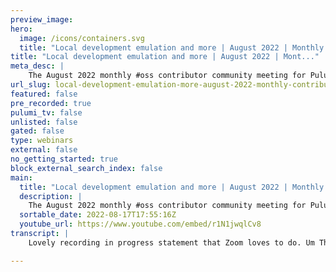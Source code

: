```yaml
---
preview_image:
hero:
  image: /icons/containers.svg
  title: "Local development emulation and more | August 2022 | Monthly Contributor Community Meeting"
title: "Local development emulation and more | August 2022 | Mont..."
meta_desc: |
    The August 2022 monthly #oss contributor community meeting for Pulumi and the Pulumiverse!
url_slug: local-development-emulation-more-august-2022-monthly-contributor-community-meeting
featured: false
pre_recorded: true
pulumi_tv: false
unlisted: false
gated: false
type: webinars
external: false
no_getting_started: true
block_external_search_index: false
main:
  title: "Local development emulation and more | August 2022 | Monthly Contributor Community Meeting"
  description: |
    The August 2022 monthly #oss contributor community meeting for Pulumi and the Pulumiverse! ►  Agenda notes:  https://github.com/pulumiverse/.github ► Join the Pulumi Community Slack: https://slack.pulumi.com/  📑 Chapters: 00:00 Intro and agenda 01:28 Announcements 02:00 Planned topic: Awesome List 11:14 Other topic 1: Local development emulation 15:30 Other topic 2: Structural representation of infrastructure 17:34 Closing
  sortable_date: 2022-08-17T17:55:16Z
  youtube_url: https://www.youtube.com/embed/r1N1jwqlCv8
transcript: |
    Lovely recording in progress statement that Zoom loves to do. Um Thank you all for joining us for our community meeting for August 2022. I nearly said September because I believe that the heat will eventually end in Texas. Um Just a reminder, this is the Pulumi community meeting and it is being recorded. So, uh please be mindful of what you're saying because it will be posted publicly to the internet. And on that note, uh just as another reminder, we do have a code of conduct, uh which you're welcome to go find. I believe that is linked in the agenda if it isn't. Please let me know. Um It is. So this meeting does fall underneath the Pulumi code of conduct short version, be excellent to one another. So keep that in mind as we have our discussions today. And on that note, um we can get started. This is a small meeting today, so it might be a very short recording. Uh There were some topics posted um to talk about updating and contributing to TF two Pulumi updating the awesome list and rating RFC S. Unfortunately, I don't think anyone on the call actually put those topics in. So we might just kind of briefly touch on them and save them for another meeting and then see if there's any open topics for the floor that being said, um, no major announcements that I know of. There have been a couple of releases to Pulumi itself uh for the SASS product. But from the open source side, it seems like the activity in the repos are doing fairly well if there's any issues or pr s that we really should talk about. I'd love to highlight them as we get further along in the meeting. But on that note, anybody really desperately want to talk about the TF two Pulumi or the Awesome List one or shall we save it for another session? I actually put in the awesome list one. So you did. OK. Well, now we know. So um let's, let's skip the TF two Pulumi one unless people are really excited to talk about it. Right. This very minute. No qualms for me. OK. Let's move on to the awesome list. Aaron, why don't you tell us a little bit about the awesome list and what you would like to talk about with. There's not, not much here other than um think there was a community member that originally created the um the original Awesome List. And then I, I took it over from there and just as I write the newsletter, I add in new links from time to time. But if, um, but right now it's um, a grab bag dump of all sorts of content. So I guess don't like question name. Is there stuff, one is there stuff missing and two, is there a way to organize it in a way that's even more useful. Um, that's about it. Other than like, I see a lot of articles about pulling me up there and I'll try putting it on there. But if other people see things um love for them to contribute, you made it. I just realized that because Zoom gave me that lovely banner right over my face saying, hey, you're muted. Um Could you grab a link and drop it in the Zoom Chat or in the agenda? So people know which one you're talking about? Awesome. So this is the Pulumi verse. Awesome Pulumi link. Um I will share my screen for like five seconds for the recording just so that folks can see what exactly we are looking at. Um So here it is, this is the awesome Pulumi list. So it's one of those awesome lists and it's in the Pulumi verse which we talked about last time. Um So obviously this is for everybody to contribute. But it's if you haven't ever seen an awesome list before, it's resources, books, tutorials, anything that someone puts together, but that includes tools and libraries. So if you wanna see something really awesome to go dig into Hardy, hardy Heart, I won't be too awkward. Like Sean. Have you ever seen this list before? And I turned on camera but not my mic. Here we are. Um, I have not actually taken a look at these, although I'm quite familiar with quite a few things on here. This is, uh, quite neat. Yeah. Also lists are cool. They do get unwieldy large. Um, so if there's another way, you know, people have other ideas on how we should organize, this could be good. Like right now it's a mixture of, I think cloud providers and then like content type. But, you know, as with all these things, there's probably a million different ways that you can organize it. Yeah, I'll take a read through and see if there's any better way to organize it. Um Yeah, I'll let you know once I read through that, but it does look pretty great so far. I know I've read some things that I think I'm not seeing here, so maybe just contributing as well would be a good idea. Yeah, just do a poll request. Like someone from the verse uh governance um board will probably merge it like within a day. So it should be pretty good. Yeah, the, the miscellaneous uh section is literally um it's everything so there, there's no rhyme or reason there. Um I, yeah, a good, a great question is, what is the providers section actually? Um I think a lot of these just actually all end up in the plumier anyway. But how do we build, we, we should probably build that section out bigger. There's probably stuff that exists in people's own repos that we can probably put in there. That'd be cool. Um And yeah, the library one is and pretty sure there's a lot more out there for the libraries one and for tools. Um So as people discover new things, um, make a pull request and just add it and should be, should be easy. I'm pretty sure this list could double and we can use the current format, but once it doubles, um, we'll probably need to have a wiser way of organizing. Yeah. Perhaps some sort of github pages though. I have seen frankly a huge amount of awesome list that just remained as a single read main. So, what have you ever seen the Aws? Awesome. Was, oh, I think I have that, that one is unbelievably large. My browser is just hanging while I load the page. So maybe that's why it's not loading either for me a of this awesome list. I actually think github might be having some issues today, but that's a separate story. Ah, ok. Which, which a to BS one are you loading it? Is Donna Martin. Yep. Yeah, I thought, um, who, I thought Corey Quinn. No, no. Who I'm trying to think who, who had one there? There's probably a few of these at this point. Oh, I'm sure there are. Yeah. Github is definitely having some issues. I'm looking for other awesome lists to compare the formats, but no, they're not reporting their down yet on their status page, but I'm sure they will shortly the unicorn yet. What you say the unicorn, the Github unicorn saying we're having trouble. I haven't seen that yet. Ok. Yeah. Yeah. When I looked at the uh interview was also almost a while back. It was organized by um um A W US services. So you can only imagine how immensely troubling that was. Oh, yeah, like there's like, what, what is it now, like 203 100 services. So, yeah, it was broken into sections by that. It's difficult about awesome lists in general hierarchies that currently available to service. Oh, no, no, I'm getting the unicorn. No, the unicorn picture doesn't even show. Oh, I just let it. Oh, here we go. Yeah, I'm getting that too. Um But yeah, their cluster must be having some issues. It doesn't look like a networking problem. Um I think the difficult thing is structuring it in a way that people can actually go through and get, I don't know, meaningful information um, out of it because when it's just largely structured with broad things like libraries and tools and stuff like that, well, it's small, I guess that's fine, but then it doesn't look too impressive. Um But as it gets larger, it becomes hard to read through. I don't know, trying to find a way where you can browse it in an intentional way. But at that point, just look at the docs, you know, you've got a great way to search for your blog posts and things like that. So, yeah. Well, yeah. No, I appreciate the um, appreciate you looking at it. So just let me know uh ping me on community slack if you wanna chat directly or um you know, we'll, we'll collaborate. Yeah, I'll read through it more thoroughly. You got it. What would be a good channel for that? I bet you though that now that I'm thinking about it, a simple static site, github pages like you were mentioning Sean with a simple search on it might actually make it a lot easier. We could also do collapsible sections so you can just open up the section you want. Actually you can do that on, read these, use the details, summaries tag and I do it a lot. Yeah. So that's one another way we could actually build that out. What would be a good place to uh communicate on that in Pulumi Slack. I contribute. I would do it in the contribute channel. Contributes. Probably good. You got it. Get the, get the chatty chatty going on in there. You could do that or Pulumi verse. Either one works to me for me. Oh Like I keep forgetting about the Plumy Verse channel. Kind of wanna like smush the two together. But I know they're separate. So, all right. Do we want to talk about RFC S? I don't even know what the topic was because this was from two months ago. We'll save it. We'll save it for next time. Any other topics people would like to toss out onto the floor. Maybe at some point, something like local development emulation with Pulumi. I know there's local stack and stuff like that. But we are, um, at the company that I work for doing a lot of Pulumi spinning up a lot of staging environments and we're starting to try to figure out how we can integrate um Pulumi for local development for spinning up stuff like um you know, our event bus, our queues or things like that local stack looks like an OK solution just in general, how we could do integrated developer divi environments with Pulumi and sort of have parity with what we're more or less throwing up and staging. But that's more of a broad subject. Yeah, we don't have to talk about that. Just wanted to put that out there as something that we're looking into right now. Very cool. I and would you know more about what we have in that like world and like what kind of development, open source side people could get involved in you? Um I'm not entirely sure because I miss, I'm not entirely sure I understand the use case. Um Is this spinning up local resources essentially or? Yes, exactly. So versus say, taking existing code to structure an application and changing the target rather than putting it up to AWS uh and then a way to make that viable. So currently, the way that you do it is you essentially change the URL for the providers um to point to use http locally rather than the remote end points. And that is fine. I'm just curious if that's the most ergonomic way to do this. Uh Or if there's a more ergonomic way if, for example, rather than providing the configuration for the providers directly within the YAML file, um we were to make provider objects and, you know, dynamically pass in those new end points through those provider objects versus just using the global provider when you configure it through the L if that makes sense, just I think that littering the YAML with a bunch of like point to local stack can get a little messy. Um And if anything a bit confusing, I can't think of a more ergonomic way to do it. My personal preference is to have explicit providers and pass them around. Um But I think that is a taste thing. I don't have an excellent like you should do X because X will always be better. Um Totally, it's, it's an interesting case. This is essentially, yeah. The interesting point that this brings up for me is that if you have a mix and match of explicit and default providers, it's going to be very un ideal, you'll create some resources locally and you'll create other resources in the actual cloud. And that is certainly not what you want. Um I'm not sorry. No, go on. And then potentially some variation in which you enable, I don't know, some kind of strict mode where you disallow entirely the global providers such that you can ensure that you can write something that only uses explicit providers. And if you accidentally don't pass in a provider, you throw kind of thing like that. Um So that you don't accidentally get into a situation where you forgot to pass that extra option. And then you've got a weird thing that's hard to debug that we do have actually. Awesome. And what would that be called so I can research that is an option called disabled default providers. That is exactly what you talked about. Fantastic. Thank you. And then the only other thing that I think would be interesting to discuss, um not even today at some point would be we're considering configuring a more Jason or structural representation of our infrastructure. Um What we found is some people are, we are a closure shop um largely and most people don't want to delve into the typescript. Um Pulumi and they view it a little bit as like a black hole of confusion because they feel like Pulumi is a very new company, new structure, things like that and they find it intimidating for that code to get it to. So, something we've been playing with is the idea of creating, for example, the JSON structure of how to configure services, their order of spin up and what services are actually running and then configure Pulumi through that. I know that Pulumi has a Gammel um the offering, but I don't know exactly what the details of that are for. If we wanted to have custom resources and custom dynamic providers, if that gamble would still support it or if that Yaml only supports existing resources. So that's just another thing we've been playing with. Um I can actually answer the Yaml question relatively easily, which is Yaml does not support control flow and it does to the best of my knowledge, support everything else. It talks to the engine the same way, typescript or go does it actually uses go under the hood as its method of talking to the engine? Um So if you have an arbitrary newly created custom resource that you have just built a provider for, it will work fine. If you have component resources, it will also work fine. So that is actually fully featured if you wanna do it and you can also use Jason or compile your Jason dialect into Yaml and have support for that as well. I greatly appreciate that information. I think that that's all I've got in my mental pocket at the moment. All right. Excellent. Well, if we are kind of good on the contribution stage. Um Feel free to keep talking in the contribute, the con yeah, in the contribute channel, not the contributors channel, but the contribute channel um or the Pulumi Verse channel. There's always lots of discussion there. Hopefully next month we will have more discussion. But thank you all for joining us for our second monthly community contributor meeting and I did not trip over it this time. So that's exciting. Um And hopefully, I will see you all around on the internet if you are watching this and you would like to join us next time. Join the Pulumi uh community slack and come find us in the contribute channel. Thank you so much for watching and joining us and I will see you next time. Thank you. Have a great day. Bye bye.

---
```

